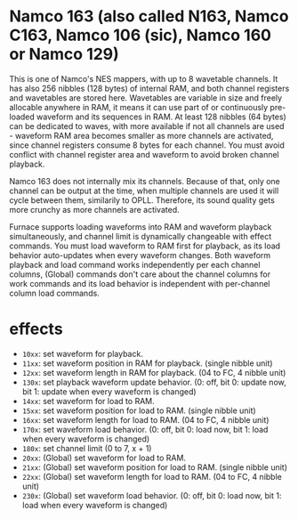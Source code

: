 # Namco 163 (also called N163, Namco C163, Namco 106 (sic), Namco 160 or Namco 129)

This is one of Namco's NES mappers, with up to 8 wavetable channels. It has also 256 nibbles (128 bytes) of internal RAM, and both channel registers and wavetables are stored here. Wavetables are variable in size and freely allocable anywhere in RAM, it means it can use part of or continuously pre-loaded waveform and its sequences in RAM. At least 128 nibbles (64 bytes) can be dedicated to waves, with more available if not all channels are used - waveform RAM area becomes smaller as more channels are activated, since channel registers consume 8 bytes for each channel. You must avoid conflict with channel register area and waveform to avoid broken channel playback.

Namco 163 does not internally mix its channels. Because of that, only one channel can be output at the time, when multiple channels are used it will cycle between them, similarily to OPLL. Therefore, its sound quality gets more crunchy as more channels are activated.

Furnace supports loading waveforms into RAM and waveform playback simultaneously, and channel limit is dynamically changeable with effect commands.
You must load waveform to RAM first for playback, as its load behavior auto-updates when every waveform changes.
Both waveform playback and load command  works independently per each channel columns, (Global) commands  don't care about the channel columns for work commands and its load behavior is independent with per-channel column load commands.

# effects

- `10xx`: set waveform for playback.
- `11xx`: set waveform position in RAM for playback. (single nibble unit)
- `12xx`: set waveform length in RAM for playback. (04 to FC, 4 nibble unit)
- `130x`: set playback waveform update behavior. (0: off, bit 0: update now, bit 1: update when every waveform is changed)
- `14xx`: set waveform for load to RAM.
- `15xx`: set waveform position for load to RAM. (single nibble unit)
- `16xx`: set waveform length for load to RAM. (04 to FC, 4 nibble unit)
- `170x`: set waveform load behavior. (0: off, bit 0: load now, bit 1: load when every waveform is changed)
- `180x`: set channel limit (0 to 7, x + 1)
- `20xx`: (Global) set waveform for load to RAM.
- `21xx`: (Global) set waveform position for load to RAM. (single nibble unit)
- `22xx`: (Global) set waveform length for load to RAM. (04 to FC, 4 nibble unit)
- `230x`: (Global) set waveform load behavior. (0: off, bit 0: load now, bit 1: load when every waveform is changed)
